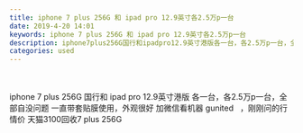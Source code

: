 ```yaml
---
title: iphone 7 plus 256G 和 ipad pro 12.9英寸各2.5万p一台
date: 2019-4-20 14:01
keywords: iphone 7 plus 256G 和 ipad pro 12.9英寸各2.5万p一台
description: iphone7plus256G国行和ipadpro12.9英寸港版各一台，各2.5万p一台，全部自没问题一直带套贴膜使用，外观很好加微信看机器gunited  ，刚刚问的行情价天猫3100回收7plus256G
categories: used
---
```

<td class="t_f" id="postmessage_3560036">

<br/>
<br/>
iphone 7 plus 256G 国行和 ipad pro 12.9英寸港版 各一台，各2.5万p一台，全部自没问题 一直带套贴膜使用，外观很好 加微信看机器 gunited   ，刚刚问的行情价 天猫3100回收7 plus 256G<br/>
</td>
